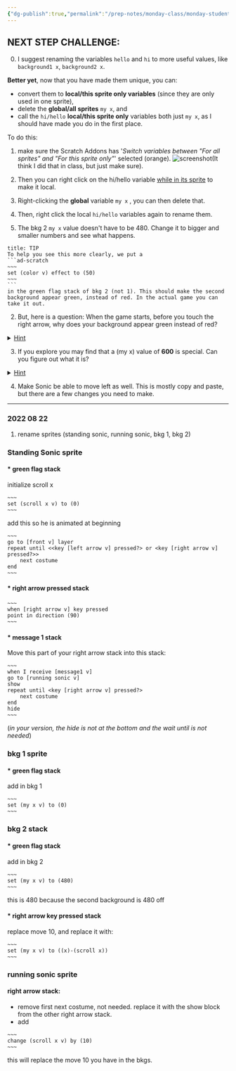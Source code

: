 ```yaml
---
{"dg-publish":true,"permalink":"/prep-notes/monday-class/monday-student-h/","dgHomeLink":true,"dgPassFrontmatter":false}
---
```


## NEXT STEP CHALLENGE:

0. I suggest renaming the variables `hello` and `hi` to more useful values, like `background1 x`, `background2 x`. 

**Better yet**, now that you have made them unique, you can:  
* convert them to **local/this sprite only variables** (since they are only used in one sprite), 
* delete the **global/all sprites** `my x`, and 
* call the  `hi/hello` **local/this sprite only** variables both just `my x`, as I should have made you do in the first place.

To do this:
1. make sure the Scratch Addons has '*Switch variables between "For all sprites" and "For this sprite only"*' selected (orange). ![screenshot](https://i.imgur.com/2VqS36W.png)(It think I did that in class, but just make sure). 
2. Then you can right click on the hi/hello variable <u>while in its sprite</u> to make it local. 
3. Right-clicking the **global**  variable `my x` , you can then delete that. 
4. Then, right click the local `hi/hello` variables again to rename them.

1. The bkg 2 `my x` value doesn't have to be 480. Change it to bigger and smaller numbers and see what happens.
````ad-tip
title: TIP
To help you see this more clearly, we put a
```ad-scratch
~~~
set (color v) effect to (50)
~~~
```
in the green flag stack of bkg 2 (not 1). This should make the second background appear green, instead of red. In the actual game you can take it out.

````

2. But, here is a question: When the game starts, before you touch the right arrow, why does your background appear green instead of red? 

<details><summary><u>Hint</u></summary>
Try **hiding the second background** and see what happens.
<details>
<summary> <u>Another Hint</u>
</summary>
When the game starts, what **x-position** are the two backgrounds at?
<details>
<summary> 
<u>Another Hint</u>
</summary>
* You should see they are both at zero. But **we wanted the second one to be at 480**! To fix this, you will need to copy one block (already in your project) and make sure it runs when the game starts. Which block?
</details>
</details>
</details>

3. If you explore you may find that a (my x) value of **600** is special. Can you figure out what it is?

<details><summary><u>Hint</u></summary>
Be sure the size of the background is 200. **Change the size of background** and see how it changes. Again, try different values of (my x)
<details>
<summary> 
<u>Another Hint</u>
</summary>
**Showing** the variable `scroll x` will also help.
</details>
</details>

4. Make Sonic be able to move left as well. This is mostly copy and paste, but there are a few changes you need to make.

---
### 2022 08 22


1. rename sprites (standing sonic, running sonic, bkg 1, bkg 2)

### Standing Sonic sprite
#### * green flag stack

initialize scroll x 
```ad-scratch
~~~
set (scroll x v) to (0)
~~~
``` 

add this so he is animated at beginning
```ad-scratch
~~~
go to [front v] layer
repeat until <<key [left arrow v] pressed?> or <key [right arrow v] pressed?>>
    next costume
end
~~~
``` 

#### * right arrow pressed stack

```ad-scratch
~~~
when [right arrow v] key pressed
point in direction (90)
~~~
``` 
#### * message 1 stack
Move this part of your right arrow stack into this stack:
```ad-scratch
~~~
when I receive [message1 v]
go to [running sonic v]
show
repeat until <key [right arrow v] pressed?>
    next costume
end
hide
~~~
``` 
(*in your version, the hide is not at the bottom and the wait until is not needed*)




### bkg 1 sprite
#### * green flag stack
add  in bkg 1

```ad-scratch
~~~
set (my x v) to (0)
~~~
``` 

### bkg 2 stack
#### * green flag stack
add  in bkg 2

```ad-scratch
~~~
set (my x v) to (480)
~~~
``` 
this is 480 because the second background is 480 off

#### * right arrow key pressed stack

replace move 10, and replace it with:

```ad-scratch
~~~
set (my x v) to ((x)-(scroll x))
~~~
```


### running sonic sprite

#### right arrow stack:

* remove first next costume, not needed. replace it with the show block from the other right arrow stack. 
* add 
```ad-scratch
~~~
change (scroll x v) by (10) 
~~~
``` 

this will replace the move 10 you have in the bkgs.

